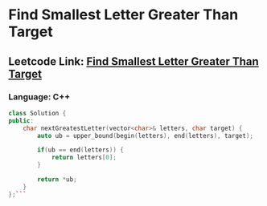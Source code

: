 # Find Smallest Letter Greater Than Target

## Leetcode Link: [Find Smallest Letter Greater Than Target](https://leetcode.com/problems/find-smallest-letter-greater-than-target/)
### Language: C++

```cpp
class Solution {
public:
    char nextGreatestLetter(vector<char>& letters, char target) {
        auto ub = upper_bound(begin(letters), end(letters), target);

        if(ub == end(letters)) {
            return letters[0];
        }

        return *ub;
    }
};```




